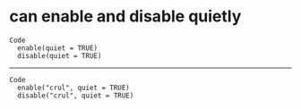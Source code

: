 # can enable and disable quietly

    Code
      enable(quiet = TRUE)
      disable(quiet = TRUE)

---

    Code
      enable("crul", quiet = TRUE)
      disable("crul", quiet = TRUE)

